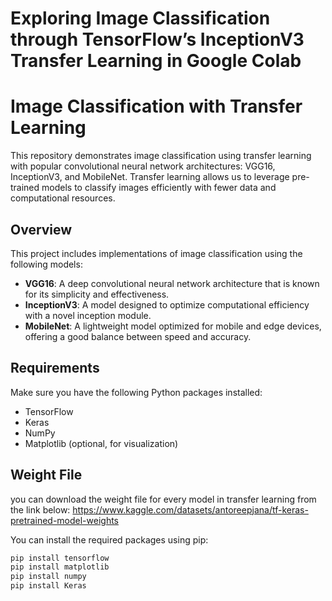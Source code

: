 # Exploring Image Classification through TensorFlow’s InceptionV3 Transfer Learning in Google Colab
# Image Classification with Transfer Learning

This repository demonstrates image classification using transfer learning with popular convolutional neural network architectures: VGG16, InceptionV3, and MobileNet. Transfer learning allows us to leverage pre-trained models to classify images efficiently with fewer data and computational resources.

## Overview

This project includes implementations of image classification using the following models:
- **VGG16**: A deep convolutional neural network architecture that is known for its simplicity and effectiveness.
- **InceptionV3**: A model designed to optimize computational efficiency with a novel inception module.
- **MobileNet**: A lightweight model optimized for mobile and edge devices, offering a good balance between speed and accuracy.

## Requirements

Make sure you have the following Python packages installed:
- TensorFlow
- Keras
- NumPy
- Matplotlib (optional, for visualization)

## Weight File 
you can download the weight file for every model in transfer learning from the link below:
https://www.kaggle.com/datasets/antoreepjana/tf-keras-pretrained-model-weights

You can install the required packages using pip:

```bash
pip install tensorflow 
pip install matplotlib
pip install numpy
pip install Keras
